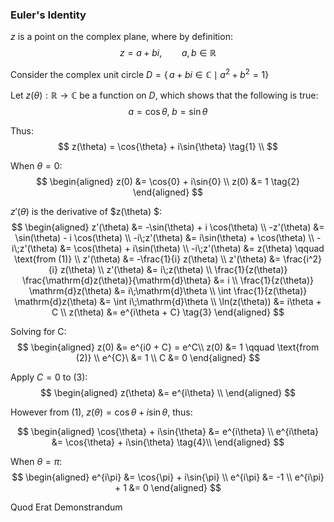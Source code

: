 ### Euler's Identity

$z$ is a point on the complex plane, where by definition:
$$
z = a + bi, \qquad a,b \in \mathbb{R}$$

Consider the complex unit circle $D = \{\, a+bi \in \mathbb{C} \mid a^2 + b^2 = 1\}$

Let $z(\theta):\mathbb{R}\rightarrow\mathbb{C}$ be a function on $D$, which shows that the following is true:
$$
a = \cos{\theta},\; b = \sin{\theta}
$$

Thus:
$$
z(\theta) = \cos{\theta}  + i\sin{\theta} \tag{1} \\
$$

When $\theta = 0$:
$$
\begin{aligned}
z(0) &= \cos{0} + i\sin{0} \\
z(0) &= 1 \tag{2}
\end{aligned}
$$

$z'(\theta)$ is the derivative of $z(\theta) $:
$$
\begin{aligned}
z'(\theta) &= -\sin(\theta) + i \cos(\theta) \\
-z'(\theta) &= \sin(\theta) - i \cos(\theta) \\
-i\;z'(\theta) &= i\sin(\theta) + \cos(\theta) \\
-i\;z'(\theta) &=  \cos(\theta) + i\sin(\theta) \\
-i\;z'(\theta) &= z(\theta) \qquad \text{from (1)} \\
z'(\theta) &= -\frac{1}{i} z(\theta) \\
z'(\theta) &= \frac{i^2}{i} z(\theta) \\
z'(\theta) &= i\;z(\theta) \\
\frac{1}{z(\theta)} \frac{\mathrm{d}z(\theta)}{\mathrm{d}\theta}  &= i \\
\frac{1}{z(\theta)} \mathrm{d}z(\theta)  &= i\;\mathrm{d}\theta \\
\int \frac{1}{z(\theta)} \mathrm{d}z(\theta)  &= \int i\;\mathrm{d}\theta \\
\ln(z(\theta)) &= i\theta + C \\
z(\theta) &= e^{i\theta + C} \tag{3}
\end{aligned}
$$

Solving for C:
$$
\begin{aligned}
z(0) &= e^{i0 + C} = e^C\\
z(0) &= 1 \qquad \text{from (2)} \\
e^{C}\ &= 1 \\
C &= 0
\end{aligned}
$$

Apply $C = 0$ to $(3)$:
$$
\begin{aligned}
z(\theta) &= e^{i\theta} \\
\end{aligned}
$$

However from $(1)$, $z(\theta) = \cos{\theta}  + i\sin{\theta}$,
thus:

$$
\begin{aligned}
\cos{\theta}  + i\sin{\theta} &= e^{i\theta} \\
e^{i\theta} &= \cos{\theta}  + i\sin{\theta} \tag{4}\\
\end{aligned}
$$

When $\theta = \pi$:
$$
\begin{aligned}
e^{i\pi} &= \cos{\pi}  + i\sin{\pi} \\
e^{i\pi} &= -1 \\
e^{i\pi} + 1 &= 0
\end{aligned}
$$

Quod Erat Demonstrandum